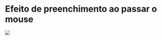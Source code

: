 # Efeito de preenchimento ao passar o mouse

![](https://user-images.githubusercontent.com/37448340/89034283-05976700-d30f-11ea-983f-5b0171212a2a.gif)